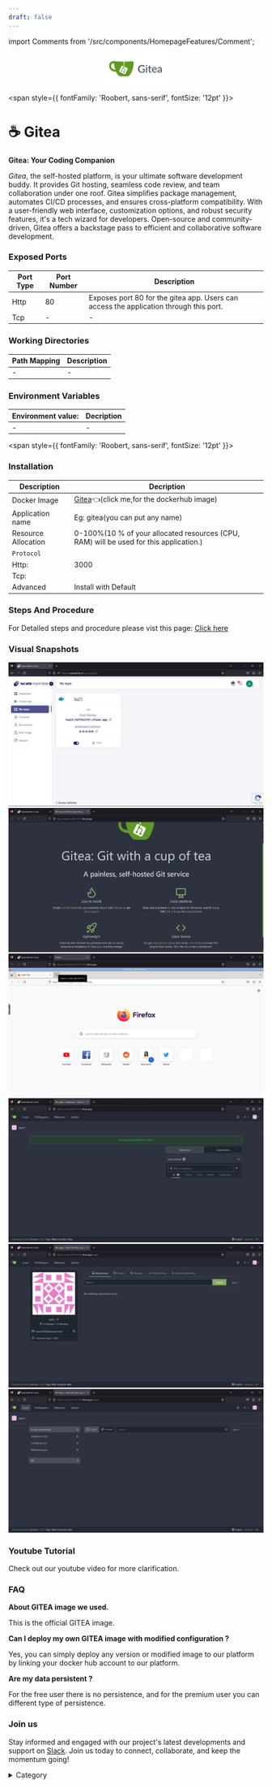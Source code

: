 ```yaml
---
draft: false
---
```

import Comments from '/src/components/HomepageFeatures/Comment';

<p align="center">
  <img src="/img/dqq.jpg" alt="Alt Text" width="25%"/>
</p> 


<span style={{ fontFamily: 'Roobert, sans-serif', fontSize: '12pt' }}>

# ☕ Gitea

**Gitea: Your Coding Companion**

*Gitea*, the self-hosted platform, is your ultimate software development buddy. It provides Git hosting, seamless code review, and team collaboration under one roof. Gitea simplifies package management, automates CI/CD processes, and ensures cross-platform compatibility. With a user-friendly web interface, customization options, and robust security features, it's a tech wizard for developers. Open-source and community-driven, Gitea offers a backstage pass to efficient and collaborative software development.

### Exposed Ports

| Port Type | Port Number | Description |
| --------- | ----------- | ----------- |
| Http      | 80       | Exposes port 80 for the gitea app. Users can access the  application through this port. |
| Tcp       | -           | -             |

### Working Directories

| Path Mapping                         | Description |
| ------------------------------------ | ----------- |
|-       | - |


### Environment Variables

|   **Environment value:**          | Decription                                                                                                               | 
| --------------------- | ------                                                                                                                   | 
|-       |  -                              |

</span>


<span style={{ fontFamily: 'Roobert, sans-serif', fontSize: '12pt' }}>

### Installation
|  Description          | Decription                                                                                                               | 
| --------------------- | ------                                                                                                                   | 
| Docker Image          |   [Gitea](https://hub.docker.com/r/gitea/gitea)👈(click me,for the dockerhub image)                       |
| Application name      |  Eg: gitea(you can put any name)                                                                                        | 
| Resource Allocation   |  0-100%(10 % of your allocated resources (CPU, RAM) will be used for this application.)                                  | 
| `Protocol`            |                                                                                                                          | 
|  Http:                | 3000                                                                                                                      |
|  Tcp:                 |                                                                                                                          | 
|    Advanced           |    Install with Default                                                                                                  |



### Steps And Procedure

For Detailed steps and procedure please vist this page: [Click here](https://techscaleinfinite.github.io/introduction/cloud-float/Steps%20and%20procedure)



### Visual Snapshots

![Alt Text](/img/gg432.jpg)
![Alt Text](/img/iir.jpg)
![Alt Text](/img/oii.jpg)
![Alt Text](/img/ki.jpg)
![Alt Text](/img/jji.jpg)
![Alt Text](/img/ii.jpg)


### Youtube Tutorial&#x20;

Check out our youtube video for more clarification.



### FAQ

**About GITEA image we used.**

This is the official GITEA  image.

**Can I deploy my own GITEA image with modified configuration ?**

Yes, you can simply deploy any version or modified image to our platform by linking your docker hub account to our platform.

**Are my data persistent ?**

For the free user there is no persistence, and for the premium user you can different type of persistence.

### Join us

Stay informed and engaged with our project's latest developments and support on [Slack](https://app.slack.com/client/T04QS32JX6E/C04QKEWE146). Join us today to connect, collaborate, and keep the momentum going!&#x20;

<details>

<summary>Category</summary>

Kubernetes, cloud computing, DevOps, cloud services, hosting platform, container orchestration, cloud infrastructure, cloud deployment, cloud management, cloud technology, cloud solutions, Gitea

</details>

</span>

<Comments />